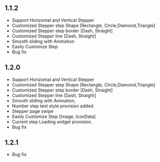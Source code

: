 ## 1.1.2

- Support Horizontal and Vertical Stepper
- Customized Stepper step Shape [Rectangle, Circle,Diamond,Triangle]
- Customized Stepper step border [Dash, Straight]
- Customized Stepper line  [Dash, Straight]
- Smooth sliding with Animation
- Easily Customize Step
- Bug fix

## 1.2.0

- Support Horizontal and Vertical Stepper
- Customized Stepper step Shape [Rectangle, Circle,Diamond,Triangle]
- Customized Stepper step border [Dash, Straight]
- Customized Stepper line  [Dash, Straight]
- Smooth sliding with Animation,
- Number step text style provision added.
- Stepper page swipe
- Easily Customize Step [Image, IconData]
- Current step Loading widget provision.
- Bug fix

## 1.2.1

- Bug fix